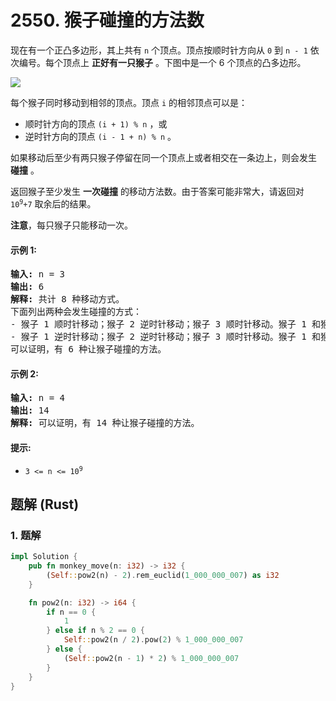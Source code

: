 # 2550. 猴子碰撞的方法数
现在有一个正凸多边形，其上共有 `n` 个顶点。顶点按顺时针方向从 `0` 到 `n - 1` 依次编号。每个顶点上 **正好有一只猴子** 。下图中是一个 6 个顶点的凸多边形。

![](https://assets.leetcode.com/uploads/2023/01/22/hexagon.jpg)

每个猴子同时移动到相邻的顶点。顶点 `i` 的相邻顶点可以是：

* 顺时针方向的顶点 `(i + 1) % n` ，或
* 逆时针方向的顶点 `(i - 1 + n) % n` 。

如果移动后至少有两只猴子停留在同一个顶点上或者相交在一条边上，则会发生 **碰撞** 。

返回猴子至少发生 **一次碰撞** 的移动方法数。由于答案可能非常大，请返回对 <code>10<sup>9</sup>+7</code> 取余后的结果。

**注意**，每只猴子只能移动一次。

#### 示例 1:
<pre>
<strong>输入:</strong> n = 3
<strong>输出:</strong> 6
<strong>解释:</strong> 共计 8 种移动方式。
下面列出两种会发生碰撞的方式：
- 猴子 1 顺时针移动；猴子 2 逆时针移动；猴子 3 顺时针移动。猴子 1 和猴子 2 碰撞。
- 猴子 1 逆时针移动；猴子 2 逆时针移动；猴子 3 顺时针移动。猴子 1 和猴子 3 碰撞。
可以证明，有 6 种让猴子碰撞的方法。
</pre>

#### 示例 2:
<pre>
<strong>输入:</strong> n = 4
<strong>输出:</strong> 14
<strong>解释:</strong> 可以证明，有 14 种让猴子碰撞的方法。
</pre>

#### 提示:
* <code>3 <= n <= 10<sup>9</sup></code>

## 题解 (Rust)

### 1. 题解
```Rust
impl Solution {
    pub fn monkey_move(n: i32) -> i32 {
        (Self::pow2(n) - 2).rem_euclid(1_000_000_007) as i32
    }

    fn pow2(n: i32) -> i64 {
        if n == 0 {
            1
        } else if n % 2 == 0 {
            Self::pow2(n / 2).pow(2) % 1_000_000_007
        } else {
            (Self::pow2(n - 1) * 2) % 1_000_000_007
        }
    }
}
```
